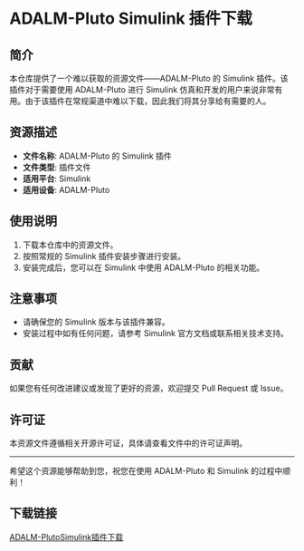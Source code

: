 # ADALM-Pluto Simulink 插件下载

## 简介
本仓库提供了一个难以获取的资源文件——ADALM-Pluto 的 Simulink 插件。该插件对于需要使用 ADALM-Pluto 进行 Simulink 仿真和开发的用户来说非常有用。由于该插件在常规渠道中难以下载，因此我们将其分享给有需要的人。

## 资源描述
- **文件名称**: ADALM-Pluto 的 Simulink 插件
- **文件类型**: 插件文件
- **适用平台**: Simulink
- **适用设备**: ADALM-Pluto

## 使用说明
1. 下载本仓库中的资源文件。
2. 按照常规的 Simulink 插件安装步骤进行安装。
3. 安装完成后，您可以在 Simulink 中使用 ADALM-Pluto 的相关功能。

## 注意事项
- 请确保您的 Simulink 版本与该插件兼容。
- 安装过程中如有任何问题，请参考 Simulink 官方文档或联系相关技术支持。

## 贡献
如果您有任何改进建议或发现了更好的资源，欢迎提交 Pull Request 或 Issue。

## 许可证
本资源文件遵循相关开源许可证，具体请查看文件中的许可证声明。

---

希望这个资源能够帮助到您，祝您在使用 ADALM-Pluto 和 Simulink 的过程中顺利！

## 下载链接

[ADALM-PlutoSimulink插件下载](https://pan.quark.cn/s/8b311fe865f5)